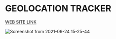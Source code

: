 <h1>GEOLOCATION TRACKER</h1>
<a href="www.geotracker.herokuapp.com">WEB SITE LINK</a>

![Screenshot from 2021-09-24 15-25-44](https://user-images.githubusercontent.com/47674862/134674695-0d4a49e2-8aa1-479a-9970-e5f3a400d9b2.png)
